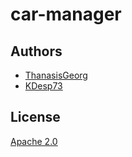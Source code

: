 # car-manager



## Authors

- [ThanasisGeorg](https://github.com/ThanasisGeorg)
- [KDesp73](https://github.com/KDesp73)

## License

[Apache 2.0](./LICENSE)

